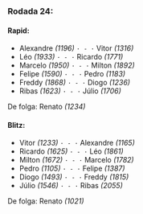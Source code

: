 ### Rodada 24:

#### Rapid:

* Alexandre *(1196)* `· - ·` Vitor *(1316)*
* Léo *(1933)* `· - ·` Ricardo *(1771)*
* Marcelo *(1950)* `· - ·` Milton *(1892)*
* Felipe *(1590)* `· - ·` Pedro *(1183)*
* Freddy *(1868)* `· - ·` Diogo *(1236)*
* Ribas *(1623)* `· - ·` Júlio *(1706)*

De folga: Renato *(1234)*

#### Blitz:

* Vitor *(1233)* `· - ·` Alexandre *(1165)*
* Ricardo *(1625)* `· - ·` Léo *(1861)*
* Milton *(1672)* `· - ·` Marcelo *(1782)*
* Pedro *(1105)* `· - ·` Felipe *(1387)*
* Diogo *(1493)* `· - ·` Freddy *(1815)*
* Júlio *(1546)* `· - ·` Ribas *(2055)*

De folga: Renato *(1021)*

